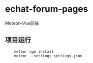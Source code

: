 # echat-forum-pages
Meteor+Vue前端

## 项目运行
```
    meteor npm install
    meteor --settings settings.json
```
